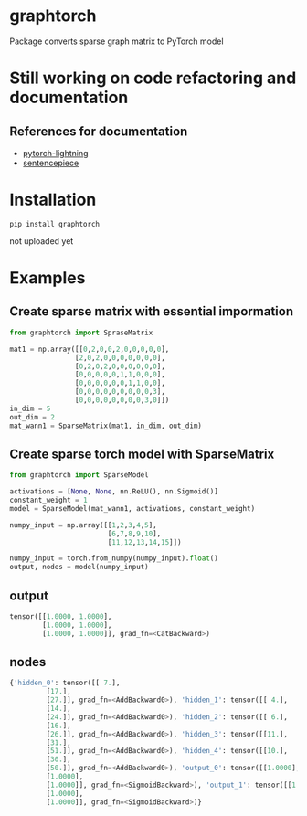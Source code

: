 # graphtorch
Package converts sparse graph matrix to PyTorch model

# Still working on code refactoring and documentation

## References for documentation
- [pytorch-lightning](https://github.com/williamFalcon/pytorch-lightning)
- [sentencepiece](https://github.com/google/sentencepiece)

# Installation

```
pip install graphtorch
```

not uploaded yet

# Examples

## Create sparse matrix with essential impormation
```python
from graphtorch import SpraseMatrix

mat1 = np.array([[0,2,0,0,2,0,0,0,0,0],
                [2,0,2,0,0,0,0,0,0,0],
                [0,2,0,2,0,0,0,0,0,0],
                [0,0,0,0,0,1,1,0,0,0],
                [0,0,0,0,0,0,1,1,0,0],
                [0,0,0,0,0,0,0,0,0,3],
                [0,0,0,0,0,0,0,0,3,0]])  
in_dim = 5   
out_dim = 2  
mat_wann1 = SparseMatrix(mat1, in_dim, out_dim)   
```

## Create sparse torch model with SparseMatrix
```python
from graphtorch import SparseModel

activations = [None, None, nn.ReLU(), nn.Sigmoid()]  
constant_weight = 1 
model = SparseModel(mat_wann1, activations, constant_weight)

numpy_input = np.array([[1,2,3,4,5],  
                        [6,7,8,9,10],  
                        [11,12,13,14,15]])      

numpy_input = torch.from_numpy(numpy_input).float()  
output, nodes = model(numpy_input)  
```


## output


```python
tensor([[1.0000, 1.0000],
        [1.0000, 1.0000],
        [1.0000, 1.0000]], grad_fn=<CatBackward>)
```
 
## nodes

```python
{'hidden_0': tensor([[ 7.],
         [17.],
         [27.]], grad_fn=<AddBackward0>), 'hidden_1': tensor([[ 4.],
         [14.],
         [24.]], grad_fn=<AddBackward0>), 'hidden_2': tensor([[ 6.],
         [16.],
         [26.]], grad_fn=<AddBackward0>), 'hidden_3': tensor([[11.],
         [31.],
         [51.]], grad_fn=<AddBackward0>), 'hidden_4': tensor([[10.],
         [30.],
         [50.]], grad_fn=<AddBackward0>), 'output_0': tensor([[1.0000],
         [1.0000],
         [1.0000]], grad_fn=<SigmoidBackward>), 'output_1': tensor([[1.0000],
         [1.0000],
         [1.0000]], grad_fn=<SigmoidBackward>)}
```
